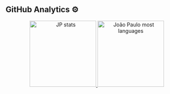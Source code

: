 
## &nbsp;GitHub Analytics ⚙️ 

<div align="center">
  <a href="https://github.com/vander-furtuna">
  <img height="180em" src="https://github-readme-stats.vercel.app/api?username=jaopaulomilitao&show_icons=true&theme=dark&include_all_commits=true&count_private=true" alt="JP stats"/>
  <img height="180em" src="https://github-readme-stats.vercel.app/api/top-langs/?username=jaopaulomilitao&layout=compact&langs_count=6&theme=dark" alt="João Paulo most languages"/>
</div>

<br><br>
